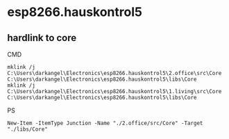 # esp8266.hauskontrol5

## hardlink to core
CMD

    mklink /j C:\Users\darkangel\Electronics\esp8266.hauskontrol5\2.office\src\Core C:\Users\darkangel\Electronics\esp8266.hauskontrol5\libs\Core
    mklink /j C:\Users\darkangel\Electronics\esp8266.hauskontrol5\1.living\src\Core C:\Users\darkangel\Electronics\esp8266.hauskontrol5\libs\Core

PS

    New-Item -ItemType Junction -Name "./2.office/src/Core" -Target "./libs/Core"